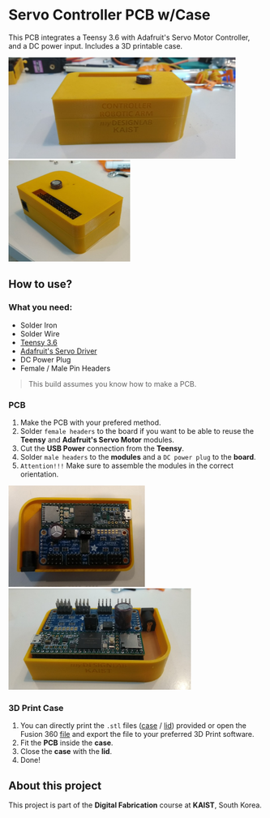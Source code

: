 # Servo Controller PCB w/Case

This PCB integrates a Teensy 3.6 with Adafruit's Servo Motor Controller, and a DC power input.
Includes a 3D printable case.

<img src="docs/case_front.png" height="200" /> <img src="docs/case_final.png" height="200" />

## How to use?
### What you need:
 - Solder Iron
 - Solder Wire
 - [Teensy 3.6](https://www.sparkfun.com/products/14057)
 - [Adafruit's Servo Driver](https://www.adafruit.com/product/815)
 - DC Power Plug
 - Female / Male Pin Headers
> This build assumes you know how to make a PCB.

### PCB
1. Make the PCB with your prefered method.
1. Solder `female headers` to the board if you want to be able to reuse the **Teensy** and **Adafruit's Servo Motor** modules.
1. Cut the **USB Power** connection from the **Teensy**.
1. Solder `male headers` to the **modules** and a `DC power plug` to the **board**.
1. `Attention!!!` Make sure to assemble the modules in the correct orientation.

<img src="docs/assembly.png" height="200" /> <img src="docs/case_open.png" height="200" />

### 3D Print Case
1. You can directly print the `.stl` files ([case](3D%20Case/Case.stl) / [lid](3D%20Case/Lid.stl)) provided or open the Fusion 360 [file](3D%20Case/Fusion%20360%20Files/Case.f3d) and export the file to your preferred 3D Print software.
1. Fit the **PCB** inside the **case**.
1. Close the **case** with the **lid**.
1. Done!

## About this project
This project is part of the **Digital Fabrication** course at **KAIST**, South Korea.